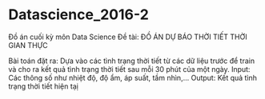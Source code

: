 # Datascience_2016-2
Đồ án cuối kỳ môn Data Science
Đề tài:
ĐỒ ÁN DỰ BÁO THỜI TIẾT THỜI GIAN THỰC

Bài toán đặt ra: Dựa vào các tình trạng thời tiết từ các dữ liệu trước để train và cho ra kết quả tình trạng thời tiết sau mỗi 30 phút của một ngày.
Input: Các thông số như nhiệt độ, độ ẩm, áp suất, tầm nhìn,...
Output: Kết quả tình trạng thời tiết hiện tạị
